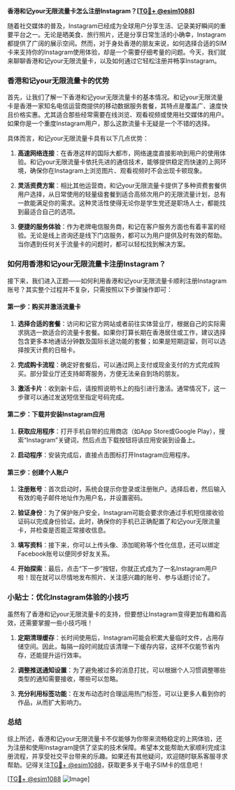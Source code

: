 **香港和记your无限流量卡怎么注册Instagram？[[TG💪+ @esim1088](https://t.me/s/esim1088)]**

随着社交媒体的普及，Instagram已经成为全球用户分享生活、记录美好瞬间的重要平台之一。无论是晒美食、旅行照片，还是分享日常生活的小确幸，Instagram都提供了广阔的展示空间。然而，对于身处香港的朋友来说，如何选择合适的SIM卡来支持你的Instagram使用体验，却是一个需要仔细考量的问题。今天，我们就来聊聊香港和记your无限流量卡，以及如何通过它轻松注册并畅享Instagram。

### 香港和记your无限流量卡的优势

首先，让我们了解一下香港和记your无限流量卡的基本情况。和记your无限流量卡是香港一家知名电信运营商提供的移动数据服务套餐，其特点是覆盖广、速度快且价格实惠。尤其适合那些经常需要在线浏览、观看视频或使用社交媒体的用户。如果你是一个重度Instagram用户，那么这款流量卡无疑是一个不错的选择。

具体而言，和记your无限流量卡具有以下几点优势：

1. **高速网络连接**：在香港这样的国际大都市，网络速度直接影响到用户的使用体验。和记your无限流量卡依托先进的通信技术，能够提供稳定而快速的上网环境，确保你在Instagram上浏览图片、观看视频时不会出现卡顿现象。
   
2. **灵活资费方案**：相比其他运营商，和记your无限流量卡提供了多种资费套餐供用户选择，从日常使用的轻量级套餐到适合高频次用户的无限流量计划，总有一款能满足你的需求。这种灵活性使得无论你是学生党还是职场人士，都能找到最适合自己的选项。

3. **便捷的服务体验**：作为老牌电信服务商，和记在客户服务方面也有着丰富的经验。无论是线上咨询还是线下门店服务，都可以为用户提供及时有效的帮助。当你遇到任何关于流量卡的问题时，都可以轻松找到解决方案。

### 如何用香港和记your无限流量卡注册Instagram？

接下来，我们进入正题——如何利用香港和记your无限流量卡顺利注册Instagram账号？其实整个过程并不复杂，只需按照以下步骤操作即可：

#### 第一步：购买并激活流量卡

1. **选择合适的套餐**：访问和记官方网站或者前往实体营业厅，根据自己的实际需求挑选一款适合的流量卡套餐。如果你打算长期在香港居住或工作，建议选择包含更多本地通话分钟数及国际长途功能的套餐；如果是短期逗留，则可以选择按天计费的日租卡。

2. **完成购卡流程**：确定好套餐后，可以通过网上支付或现金支付的方式完成购买。部分营业厅还支持邮寄服务，方便无法亲自到场的朋友。

3. **激活卡片**：收到新卡后，请按照说明书上的指引进行激活。通常情况下，这一步骤可以通过发送短信至指定号码完成。

#### 第二步：下载并安装Instagram应用

1. **获取应用程序**：打开手机自带的应用商店（如App Store或Google Play），搜索“Instagram”关键词，然后点击下载按钮将该应用安装到设备上。

2. **启动程序**：安装完成后，直接点击图标打开Instagram应用程序。

#### 第三步：创建个人账户

1. **注册账号**：首次启动时，系统会提示你登录或注册账户。选择后者，然后输入有效的电子邮件地址作为用户名，并设置密码。

2. **验证身份**：为了保护账户安全，Instagram可能会要求你通过手机短信接收验证码以完成身份验证。此时，确保你的手机已正确配置了和记your无限流量卡，并检查是否能正常接收信息。

3. **填写资料**：接下来，你可以上传头像、添加昵称等个性化信息，还可以绑定Facebook账号以便同步好友关系。

4. **开始探索**：最后，点击“下一步”按钮，你就正式成为了一名Instagram用户啦！现在就可以尽情地发布照片、关注感兴趣的账号、参与话题讨论了。

### 小贴士：优化Instagram体验的小技巧

虽然有了香港和记your无限流量卡的支持，但要想让Instagram变得更加有趣和高效，还需要掌握一些小技巧哦！

1. **定期清理缓存**：长时间使用后，Instagram可能会积累大量临时文件，占用存储空间。因此，每隔一段时间就应该清理一下缓存内容，这样不仅能节省内存，还能提升运行效率。

2. **调整推送通知设置**：为了避免被过多的消息打扰，可以根据个人习惯调整哪些类型的通知需要接收，哪些可以忽略。

3. **充分利用标签功能**：在发布动态时合理运用热门标签，可以让更多人看到你的作品，从而扩大影响力。

### 总结

综上所述，香港和记your无限流量卡不仅能够为你带来流畅稳定的上网体验，还为注册和使用Instagram提供了坚实的技术保障。希望本文能帮助大家顺利完成注册流程，并享受社交平台带来的乐趣。如果还有其他疑问，欢迎随时联系客服寻求帮助。记得关注[TG💪+ @esim1088](https://t.me/s/esim1088)，获取更多关于电子SIM卡的信息吧！

[[TG💪+ @esim1088](https://t.me/s/esim1088) ![Image](https://i.postimg.cc/4NQfJmqS/Snipaste-2025-05-13-00-14-12.png)]